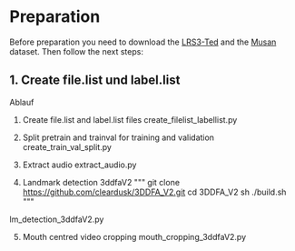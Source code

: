 
# Preparation


Before preparation you need to download the [LRS3-Ted](https://www.robots.ox.ac.uk/~vgg/data/lip_reading/) and the [Musan](http://www.openslr.org/17/) dataset. Then follow the next steps:

## 1. Create file.list und label.list




Ablauf

1. Create file.list and label.list files
create_filelist_labellist.py 

2. Split pretrain and trainval for training and validation 
create_train_val_split.py

3. Extract audio
extract_audio.py

4. Landmark detection 3ddfaV2
"""
git clone https://github.com/cleardusk/3DDFA_V2.git
cd 3DDFA_V2
sh ./build.sh
"""

lm_detection_3ddfaV2.py

5. Mouth centred video cropping
mouth_cropping_3ddfaV2.py



